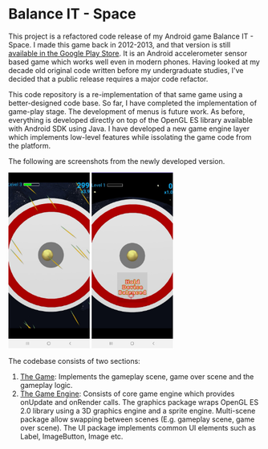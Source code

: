 # Balance IT - Space

This project is a refactored code release of my Android game Balance IT - Space. 
I made this game back in 2012-2013, and that version is still [available in the Google Play Store](https://play.google.com/store/apps/details?id=com.renovelabz.balanceit&hl=en_CA).
It is an Android accelerometer sensor based game which works well even in modern phones. 
Having looked at my decade old original code written before my undergraduate studies, I've decided that a public release requires a major code refactor. 

This code repository is a re-implementation of that same game using a better-designed code base. 
So far, I have completed the implementation of game-play stage.
The development of menus is future work. 
As before, everything is developed directly on top of the OpenGL ES library available with Android SDK using Java.
I have developed a new game engine layer which implements low-level features while issolating the game code from the platform.

The following are screenshots from the newly developed version.

<img src="docs/preview.jpg" height="350"> <span></span>   <img src="docs/preview2.jpg" height="350">

The codebase consists of two sections:
 1) [The Game](app/src/main/java/io/github/madhawav/balanceit): Implements the gameplay scene, game over scene and the gameplay logic.
 2) [The Game Engine](app/src/main/java/io/github/madhawav/gameengine): Consists of core game engine which provides onUpdate and onRender calls. The graphics package wraps OpenGL ES 2.0 library using a 3D graphics engine and a sprite engine. Multi-scene package allow swapping between scenes (E.g. gameplay scene, game over scene). The UI package implements common UI elements such as Label, ImageButton, Image etc. 
